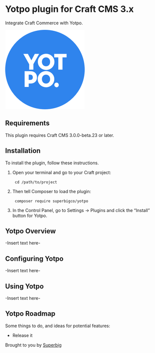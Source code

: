 # Yotpo plugin for Craft CMS 3.x

Integrate Craft Commerce with Yotpo.

![Screenshot](resources/icon.png)

## Requirements

This plugin requires Craft CMS 3.0.0-beta.23 or later.

## Installation

To install the plugin, follow these instructions.

1. Open your terminal and go to your Craft project:

        cd /path/to/project

2. Then tell Composer to load the plugin:

        composer require superbigco/yotpo

3. In the Control Panel, go to Settings → Plugins and click the “Install” button for Yotpo.

## Yotpo Overview

-Insert text here-

## Configuring Yotpo

-Insert text here-

## Using Yotpo

-Insert text here-

## Yotpo Roadmap

Some things to do, and ideas for potential features:

* Release it

Brought to you by [Superbig](https://superbig.co)
